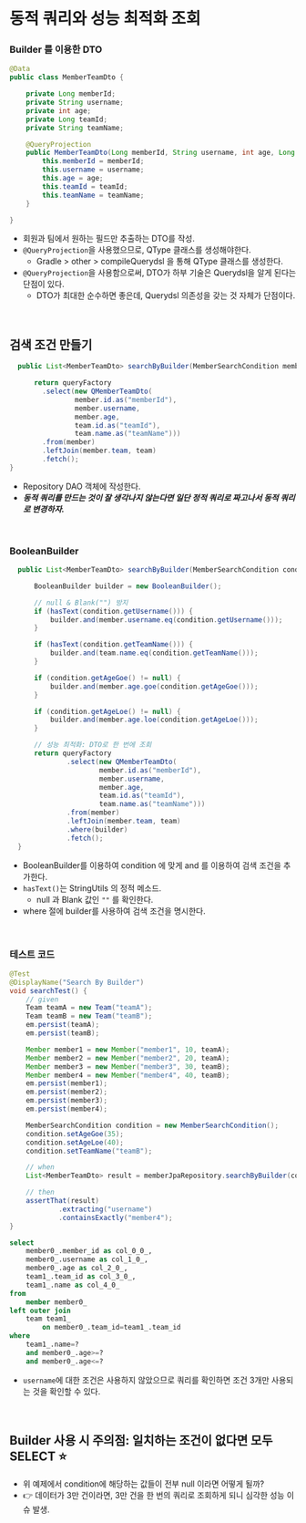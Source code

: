# 동적 쿼리와 성능 최적화 조회

### Builder 를 이용한 DTO

```java
@Data
public class MemberTeamDto {

	private Long memberId;
	private String username;
	private int age;
	private Long teamId;
	private String teamName;

	@QueryProjection
	public MemberTeamDto(Long memberId, String username, int age, Long teamId, String teamName) {
		this.memberId = memberId;
		this.username = username;
		this.age = age;
		this.teamId = teamId;
		this.teamName = teamName;
	}

}
```

- 회원과 팀에서 원하는 필드만 추출하는 DTO를 작성.
- `@QueryProjection`을 사용했으므로, QType 클래스를 생성해야한다.
  - Gradle > other > compileQuerydsl 을 통해 QType 클래스를 생성한다.
- `@QueryProjection`을 사용함으로써, DTO가 하부 기술은 Querydsl을 알게 된다는 단점이 있다. 
  - DTO가 최대한 순수하면 좋은데, Querydsl 의존성을 갖는 것 자체가 단점이다.

<br>

## 검색 조건 만들기

```java
  public List<MemberTeamDto> searchByBuilder(MemberSearchCondition memberSearchCondition) {

      return queryFactory
		.select(new QMemberTeamDto(
        		member.id.as("memberId"),
        		member.username,
        		member.age,
        		team.id.as("teamId"),
        		team.name.as("teamName")))
		.from(member)
		.leftJoin(member.team, team)
		.fetch();
}

```

- Repository DAO 객체에 작성한다.
- **_동적 쿼리를 만드는 것이 잘 생각나지 않는다면 일단 정적 쿼리로 짜고나서 동적 쿼리로 변경하자._**

<br>

### BooleanBuilder

```java
  public List<MemberTeamDto> searchByBuilder(MemberSearchCondition condition) {

      BooleanBuilder builder = new BooleanBuilder();

      // null & Blank("") 방지
      if (hasText(condition.getUsername())) {
          builder.and(member.username.eq(condition.getUsername()));
      }

      if (hasText(condition.getTeamName())) {
          builder.and(team.name.eq(condition.getTeamName()));
      }

      if (condition.getAgeGoe() != null) {
          builder.and(member.age.goe(condition.getAgeGoe()));
      }

      if (condition.getAgeLoe() != null) {
          builder.and(member.age.loe(condition.getAgeLoe()));
      }

      // 성능 최적화: DTO로 한 번에 조회
      return queryFactory
              .select(new QMemberTeamDto(
                      member.id.as("memberId"),
                      member.username,
                      member.age,
                      team.id.as("teamId"),
                      team.name.as("teamName")))
              .from(member)
              .leftJoin(member.team, team)
              .where(builder)
              .fetch();
  }
```

- BooleanBuilder를 이용하여 condition 에 맞게 and 를 이용하여 검색 조건을 추가한다. 
- `hasText()`는 StringUtils 의 정적 메소드. 
  - null 과 Blank 값인 `""` 를 확인한다.
- where 절에 builder를 사용하여 검색 조건을 명시한다.

<br>

### 테스트 코드

```java
@Test
@DisplayName("Search By Builder")
void searchTest() {
    // given
    Team teamA = new Team("teamA");
    Team teamB = new Team("teamB");
    em.persist(teamA);
    em.persist(teamB);

    Member member1 = new Member("member1", 10, teamA);
    Member member2 = new Member("member2", 20, teamA);
    Member member3 = new Member("member3", 30, teamB);
    Member member4 = new Member("member4", 40, teamB);
    em.persist(member1);
    em.persist(member2);
    em.persist(member3);
    em.persist(member4);

    MemberSearchCondition condition = new MemberSearchCondition();
    condition.setAgeGoe(35);
    condition.setAgeLoe(40);
    condition.setTeamName("teamB");

    // when
    List<MemberTeamDto> result = memberJpaRepository.searchByBuilder(condition);

    // then
    assertThat(result)
            .extracting("username")
            .containsExactly("member4");
}
```
```sql
select
    member0_.member_id as col_0_0_,
    member0_.username as col_1_0_,
    member0_.age as col_2_0_,
    team1_.team_id as col_3_0_,
    team1_.name as col_4_0_ 
from
    member member0_ 
left outer join
    team team1_ 
        on member0_.team_id=team1_.team_id 
where
    team1_.name=? 
    and member0_.age>=? 
    and member0_.age<=?
```

- `username`에 대한 조건은 사용하지 않았으므로 쿼리를 확인하면 조건 3개만 사용되는 것을 확인할 수 있다.



<br>

## Builder 사용 시 주의점: 일치하는 조건이 없다면 모두 SELECT ⭐️

- 위 예제에서 condition에 해당하는 값들이 전부 null 이라면 어떻게 될까?
- 👉 데이터가 3만 건이라면, 3만 건을 한 번의 쿼리로 조회하게 되니 심각한 성능 이슈 발생.